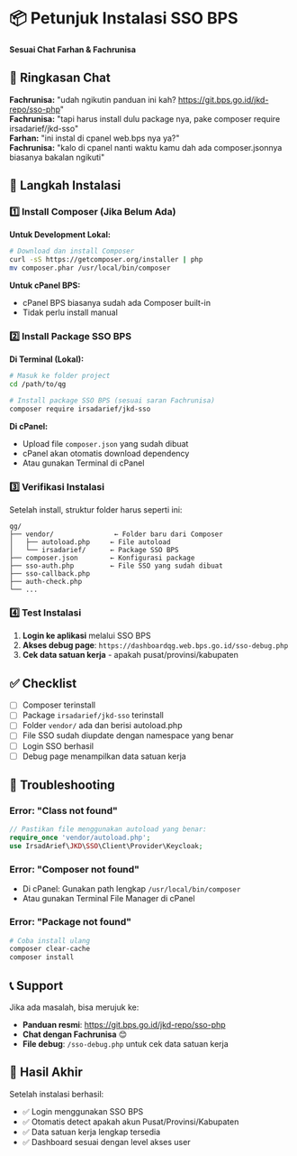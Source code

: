 # 📦 Petunjuk Instalasi SSO BPS 
**Sesuai Chat Farhan & Fachrunisa**

## 🎯 Ringkasan Chat
**Fachrunisa:** "udah ngikutin panduan ini kah? https://git.bps.go.id/jkd-repo/sso-php"  
**Fachrunisa:** "tapi harus install dulu package nya, pake composer require irsadarief/jkd-sso"  
**Farhan:** "ini instal di cpanel web.bps nya ya?"  
**Fachrunisa:** "kalo di cpanel nanti waktu kamu dah ada composer.jsonnya biasanya bakalan ngikuti"

## 🚀 Langkah Instalasi

### 1️⃣ Install Composer (Jika Belum Ada)
**Untuk Development Lokal:**
```bash
# Download dan install Composer
curl -sS https://getcomposer.org/installer | php
mv composer.phar /usr/local/bin/composer
```

**Untuk cPanel BPS:**
- cPanel BPS biasanya sudah ada Composer built-in
- Tidak perlu install manual

### 2️⃣ Install Package SSO BPS
**Di Terminal (Lokal):**
```bash
# Masuk ke folder project
cd /path/to/qg

# Install package SSO BPS (sesuai saran Fachrunisa)
composer require irsadarief/jkd-sso
```

**Di cPanel:**
- Upload file `composer.json` yang sudah dibuat
- cPanel akan otomatis download dependency
- Atau gunakan Terminal di cPanel

### 3️⃣ Verifikasi Instalasi
Setelah install, struktur folder harus seperti ini:
```
qg/
├── vendor/               ← Folder baru dari Composer
│   ├── autoload.php     ← File autoload
│   └── irsadarief/      ← Package SSO BPS
├── composer.json        ← Konfigurasi package
├── sso-auth.php         ← File SSO yang sudah dibuat
├── sso-callback.php     
├── auth-check.php       
└── ...
```

### 4️⃣ Test Instalasi
1. **Login ke aplikasi** melalui SSO BPS
2. **Akses debug page**: `https://dashboardqg.web.bps.go.id/sso-debug.php`
3. **Cek data satuan kerja** - apakah pusat/provinsi/kabupaten

## ✅ Checklist
- [ ] Composer terinstall
- [ ] Package `irsadarief/jkd-sso` terinstall
- [ ] Folder `vendor/` ada dan berisi autoload.php
- [ ] File SSO sudah diupdate dengan namespace yang benar
- [ ] Login SSO berhasil
- [ ] Debug page menampilkan data satuan kerja

## 🐛 Troubleshooting

### Error: "Class not found"
```php
// Pastikan file menggunakan autoload yang benar:
require_once 'vendor/autoload.php';
use IrsadArief\JKD\SSO\Client\Provider\Keycloak;
```

### Error: "Composer not found"
- Di cPanel: Gunakan path lengkap `/usr/local/bin/composer`
- Atau gunakan Terminal File Manager di cPanel

### Error: "Package not found"
```bash
# Coba install ulang
composer clear-cache
composer install
```

## 📞 Support
Jika ada masalah, bisa merujuk ke:
- **Panduan resmi**: https://git.bps.go.id/jkd-repo/sso-php
- **Chat dengan Fachrunisa** 😊
- **File debug**: `/sso-debug.php` untuk cek data satuan kerja

## 🎉 Hasil Akhir
Setelah instalasi berhasil:
- ✅ Login menggunakan SSO BPS  
- ✅ Otomatis detect apakah akun Pusat/Provinsi/Kabupaten
- ✅ Data satuan kerja lengkap tersedia
- ✅ Dashboard sesuai dengan level akses user 